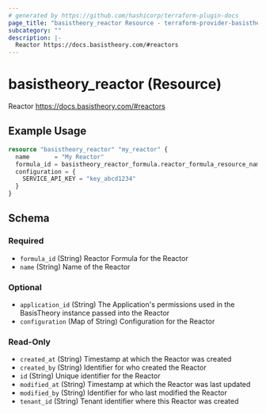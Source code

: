```yaml
---
# generated by https://github.com/hashicorp/terraform-plugin-docs
page_title: "basistheory_reactor Resource - terraform-provider-basistheory"
subcategory: ""
description: |-
  Reactor https://docs.basistheory.com/#reactors
---
```


# basistheory_reactor (Resource)

Reactor https://docs.basistheory.com/#reactors

## Example Usage

```terraform
resource "basistheory_reactor" "my_reactor" {
  name       = "My Reactor"
  formula_id = basistheory_reactor_formula.reactor_formula_resource_name.id
  configuration = {
    SERVICE_API_KEY = "key_abcd1234"
  }
}
```

<!-- schema generated by tfplugindocs -->
## Schema

### Required

- `formula_id` (String) Reactor Formula for the Reactor
- `name` (String) Name of the Reactor

### Optional

- `application_id` (String) The Application's permissions used in the BasisTheory instance passed into the Reactor
- `configuration` (Map of String) Configuration for the Reactor

### Read-Only

- `created_at` (String) Timestamp at which the Reactor was created
- `created_by` (String) Identifier for who created the Reactor
- `id` (String) Unique identifier for the Reactor
- `modified_at` (String) Timestamp at which the Reactor was last updated
- `modified_by` (String) Identifier for who last modified the Reactor
- `tenant_id` (String) Tenant identifier where this Reactor was created


